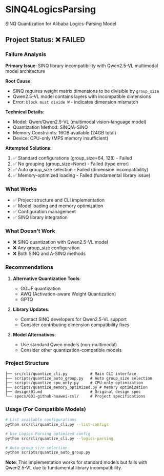 # SINQ4LogicsParsing
SINQ Quantization for Alibaba Logics-Parsing Model

## Project Status: ❌ FAILED

### Failure Analysis

**Primary Issue**: SINQ library incompatibility with Qwen2.5-VL multimodal model architecture

**Root Cause**: 
- SINQ requires weight matrix dimensions to be divisible by `group_size`
- Qwen2.5-VL model contains layers with incompatible dimensions
- Error: `block must divide W` - indicates dimension mismatch

**Technical Details**:
- Model: Qwen/Qwen2.5-VL (multimodal vision-language model)
- Quantization Method: SINQ/A-SINQ
- Memory Constraints: 16GB available (24GB total)
- Device: CPU-only (MPS memory insufficient)

**Attempted Solutions**:
1. ✅ Standard configurations (group_size=64, 128) - Failed
2. ✅ No grouping (group_size=None) - Failed (type error)
3. ✅ Auto group_size selection - Failed (dimension incompatibility)
4. ✅ Memory-optimized loading - Failed (fundamental library issue)

### What Works

- ✅ Project structure and CLI implementation
- ✅ Model loading and memory optimization
- ✅ Configuration management
- ✅ SINQ library integration

### What Doesn't Work

- ❌ SINQ quantization with Qwen2.5-VL model
- ❌ Any group_size configuration
- ❌ Both SINQ and A-SINQ methods

### Recommendations

1. **Alternative Quantization Tools**:
   - GGUF quantization
   - AWQ (Activation-aware Weight Quantization)
   - GPTQ

2. **Library Updates**:
   - Contact SINQ developers for Qwen2.5-VL support
   - Consider contributing dimension compatibility fixes

3. **Model Alternatives**:
   - Use standard Qwen models (non-multimodal)
   - Consider other quantization-compatible models

### Project Structure

```
├── src/cli/quantize_cli.py          # Main CLI interface
├── scripts/quantize_auto_group.py   # Auto group_size selection
├── scripts/quantize_cpu_only.py     # CPU-only optimization
├── scripts/quantize_memory_optimized.py # Memory optimization
├── design/01.md                     # Original design spec
└── specs/001-github-huawei-csl/     # Project specifications
```

### Usage (For Compatible Models)

```bash
# List available configurations
python src/cli/quantize_cli.py --list-configs

# Use Logics-Parsing optimized config
python src/cli/quantize_cli.py --logics-parsing

# Auto group_size selection
python scripts/quantize_auto_group.py
```

**Note**: This implementation works for standard models but fails with Qwen2.5-VL due to fundamental library incompatibility. 

